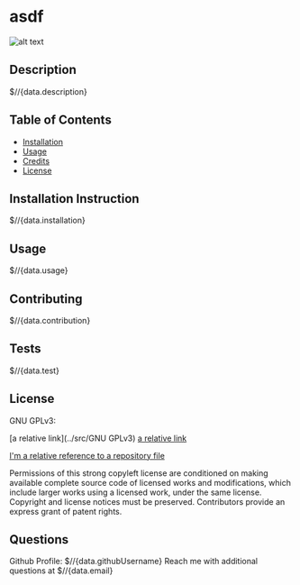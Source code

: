 # asdf

  ![alt text](https://img.shields.io/static/v1?label=licence&message=GNU%20GPLv3&color=GREEN)

  ## Description
  $//{data.description}


  ## Table of Contents
  * [Installation](#installation)
  * [Usage](#usage)
  * [Credits](#credits)
  * [License](#license)


  ## Installation Instruction
  $//{data.installation}


  ## Usage
  $//{data.usage}

  
  ## Contributing
  $//{data.contribution}


  ## Tests
  $//{data.test}


  ## License
  GNU GPLv3: <br />

  [a relative link](../src/GNU GPLv3)
  [a relative link](other_file.md)

  [I'm a relative reference to a repository file](../src/GNU-GPLv3.txt)
  
  
  Permissions of this strong copyleft license are conditioned on making available complete source code of licensed works and modifications, which include larger works using a licensed work, under the same license. Copyright and license notices must be preserved. Contributors provide an express grant of patent rights. 
<br />


  ## Questions
  Github Profile: $//{data.githubUsername}
  Reach me with additional questions at $//{data.email}
